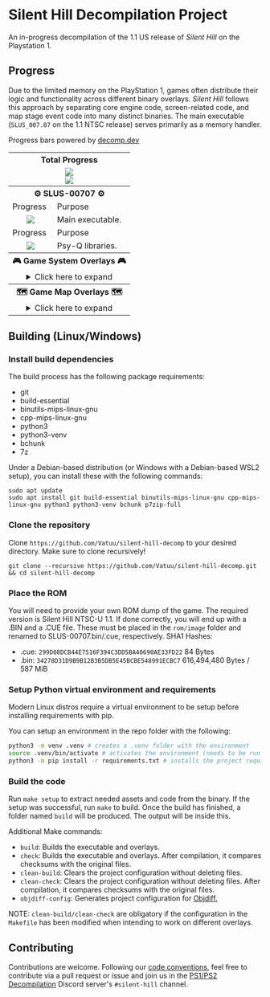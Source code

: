 # Silent Hill Decompilation Project

An in-progress decompilation of the 1.1 US release of *Silent Hill* on the Playstation 1.

## Progress
Due to the limited memory on the PlayStation 1, games often distribute their logic and functionality across different binary overlays. *Silent Hill* follows this approach by separating core engine code, screen-related code, and map stage event code into many distinct binaries. The main executable (`SLUS_007.07` on the 1.1 NTSC release) serves primarily as a memory handler.

Progress bars powered by [decomp.dev](https://decomp.dev)

<table align=center>
    <tbody>
        <tr>
            <th colspan=3>Total Progress</th>
        </tr>
        <tr>
            <td colspan=3 align=center><a href="https://decomp.dev/Vatuu/silent-hill-decomp"><img src="https://decomp.dev/Vatuu/silent-hill-decomp.svg?mode=shield&measure=code&category=all"/></a><br/><a href="https://decomp.dev/Vatuu/silent-hill-decomp"><img src="https://decomp.dev/Vatuu/silent-hill-decomp.svg?mode=shield&measure=fuzzy_match&category=all&label=Silent+Hill+(Fuzzy+Match)"/></a></td>
        </tr>
        <tr>
            <th colspan=3>⚙ SLUS-00707 ⚙</th>
        </tr>
        <tr>
            <td>Progress</td>
            <td colspan=2>Purpose</td>
        </tr>
        <tr>
            <td align=center><a href="https://decomp.dev/Vatuu/silent-hill-decomp?category=main"><img src="https://decomp.dev/Vatuu/silent-hill-decomp.svg?mode=shield&measure=fuzzy_match&category=main"/></a></td>
            <td colspan=2>Main executable.</td>
        </tr>
        <tr>
            <td>Progress</td>
            <td colspan=2>Purpose</td>
        </tr>
        <tr>
            <td align=center><a href="https://decomp.dev/Vatuu/silent-hill-decomp?category=sdk"><img src="https://decomp.dev/Vatuu/silent-hill-decomp.svg?mode=shield&measure=fuzzy_match&category=sdk"/></a></td>
            <td colspan=2>Psy-Q libraries.</td>
        </tr>
        <tr>
            <th colspan=3>🎮 Game System Overlays 🎮</th>
        </tr>
        <tr>
            <td colspan=3 align=center>
<details>
<summary>Click here to expand</summary>
<!-- Github incorrectly parses it if it's indented... -->
<table>
    <tbody>
        <tr>
          <th colspan=3>🧟‍♂️⚔⚙🎮 BODYPROG.BIN 🎮⚙⚔🧟‍♂️</th>
        </tr>
        <tr>
            <td>Progress</td>
            <td colspan=2>Purpose</td>
        </tr>
        <tr>
            <td align=center><a href="https://decomp.dev/Vatuu/silent-hill-decomp?category=engine"><img src="https://decomp.dev/Vatuu/silent-hill-decomp.svg?mode=shield&measure=fuzzy_match&category=engine"/></a></td>
            <td colspan=2>Main game logic.</td>
        </tr>
        <tr>
          <th colspan=3>👨‍💼 B_KONAMI.BIN 👨‍💼</th>
        </tr>
        <tr>
            <td>Progress</td>
            <td>Purpose</td>
            <td>Note</td>
        </tr>
        <tr>
            <td align=center><a href="https://decomp.dev/Vatuu/silent-hill-decomp?unit=screens/b_konami/b_konami"><img src="https://decomp.dev/Vatuu/silent-hill-decomp.svg?mode=shield&measure=fuzzy_match&unit=screens/b_konami/b_konami&color=rgb(255,215,0)"/></a></td>
            <td>Boot screen logic.</td>
            <td>First fully decompiled and matching overlay!</td>
        </tr>
        <tr>
          <th colspan=3>🎞 STREAM.BIN 🎞</th>
        </tr>
        <tr>
            <td>Progress</td>
            <td colspan=2>Purpose</td>
        </tr>
        <tr>
            <td align=center><a href="https://decomp.dev/Vatuu/silent-hill-decomp?unit=screens/stream/stream"><img src="https://decomp.dev/Vatuu/silent-hill-decomp.svg?mode=shield&measure=fuzzy_match&unit=screens/stream/stream&color=rgb(0,200,0)"/></a></td>
            <td colspan=2>Full motion videos stream logic.</td>
        </tr>
        <tr>
          <th colspan=3>💾 SAVELOAD.BIN 💾</th>
        </tr>
        <tr>
            <td>Progress</td>
            <td colspan=2>Purpose</td>
        </tr>
        <tr>
            <td align=center><a href="https://decomp.dev/Vatuu/silent-hill-decomp?unit=screens/saveload/saveload"><img src="https://decomp.dev/Vatuu/silent-hill-decomp.svg?mode=shield&measure=fuzzy_match&unit=screens/saveload/saveload"/></a></td>
            <td colspan=2>Save and load screen logic.</td>
        </tr>
        <tr>
          <th colspan=3>📜 STF_ROLL.BIN 📜</th>
        </tr>
        <tr>
            <td>Progress</td>
            <td colspan=2>Purpose</td>
        </tr>
        <tr>
            <td align=center><a href="https://decomp.dev/Vatuu/silent-hill-decomp?unit=screens/credits/credits"><img src="https://decomp.dev/Vatuu/silent-hill-decomp.svg?mode=shield&measure=fuzzy_match&unit=screens/credits/credits&color=rgb(255,215,0)""/></a></td>
            <td>Credits roll logic.</td>
            <td>Second fully decompiled and matching overlay!</td>
        </tr>
        <tr>
          <th colspan=3>🛠 OPTION.BIN 🛠</th>
        </tr>
        <tr>
            <td>Progress</td>
            <td colspan=2>Purpose</td>
        </tr>
        <tr>
            <td align=center><a href="https://decomp.dev/Vatuu/silent-hill-decomp?unit=screens/options/options"><img src="https://decomp.dev/Vatuu/silent-hill-decomp.svg?mode=shield&measure=fuzzy_match&unit=screens/options/options&color=rgb(0,200,0)"/></a></td>
            <td colspan=2>Options screen logic.</td>
        </tr>
      </tbody>
    </table>
</details>
</td>
          <tr>
            <th colspan=3>🗺 Game Map Overlays 🗺</th>
          </tr>
          <tr>
            <td colspan=3 align=center>
<details>
<summary>Click here to expand</summary>
<!-- Github incorrectly parses it if it's indented... -->
<table>
    <tbody>
        <tr>
          <th colspan=3>🏙 MAP0 🏙</th>
        </tr>
        <tr>
            <td>Progress</td>
            <td colspan=2>Location</td>
        </tr>
        <tr>
            <td align=center><a href="https://decomp.dev/Vatuu/silent-hill-decomp?unit=maps/map0_s00/map0_s00"><img src="https://decomp.dev/Vatuu/silent-hill-decomp.svg?mode=shield&color=%23003cc7&measure=fuzzy_match&unit=maps/map0_s00/map0_s00"/></a></td>
            <td colspan=2>Nightmare intro sequence in the Old Silent Hill.</td>
        </tr>
        <tr>
            <td align=center><a href="https://decomp.dev/Vatuu/silent-hill-decomp?unit=maps/map0_s01/map0_s01"><img src="https://decomp.dev/Vatuu/silent-hill-decomp.svg?mode=shield&color=%23003cc7&measure=fuzzy_match&unit=maps/map0_s01/map0_s01"/></a></td>
            <td colspan=2>Cafe in Old Silent Hill.</td>
        </tr>
        <tr>
            <td align=center><a href="https://decomp.dev/Vatuu/silent-hill-decomp?unit=maps/map0_s02/map0_s02"><img src="https://decomp.dev/Vatuu/silent-hill-decomp.svg?mode=shield&color=%23003cc7&measure=fuzzy_match&unit=maps/map0_s02/map0_s02"/></a></td>
            <td colspan=2>Bonus unlockable areas in Old Silent Hill.</td>
        </tr>
        <tr>
          <th colspan=3>🏫 MAP1 🏫</th>
        </tr>
        <tr>
            <td>Progress</td>
            <td colspan=2>Location</td>
        </tr>
        <tr>
            <td align=center><a href="https://decomp.dev/Vatuu/silent-hill-decomp?unit=maps/map1_s00/map1_s00"><img src="https://decomp.dev/Vatuu/silent-hill-decomp.svg?mode=shield&measure=fuzzy_match&unit=maps/map1_s00/map1_s00"/></a></td>
            <td colspan=2>School first floor, courtyard, and basement.</td>
        <tr>
            <td align=center><a href="https://decomp.dev/Vatuu/silent-hill-decomp?unit=maps/map1_s01/map1_s01"><img src="https://decomp.dev/Vatuu/silent-hill-decomp.svg?mode=shield&measure=fuzzy_match&unit=maps/map1_s01/map1_s01"/></a></td>
            <td colspan=2>School second floor.</td>
        </tr>
        <tr>
            <td align=center><a href="https://decomp.dev/Vatuu/silent-hill-decomp?unit=maps/map1_s02/map1_s02"><img src="https://decomp.dev/Vatuu/silent-hill-decomp.svg?mode=shield&measure=fuzzy_match&unit=maps/map1_s02/map1_s02"/></a></td>
            <td colspan=2>School first floor and courtyard in Otherworld.</td>
        </tr>
        <tr>
            <td align=center><a href="https://decomp.dev/Vatuu/silent-hill-decomp?unit=maps/map1_s03/map1_s03"><img src="https://decomp.dev/Vatuu/silent-hill-decomp.svg?mode=shield&measure=fuzzy_match&unit=maps/map1_s03/map1_s03"/></a></td>
            <td colspan=2>School second floor and school roof in Otherworld.</td>
        </tr>
        <tr>
            <td align=center><a href="https://decomp.dev/Vatuu/silent-hill-decomp?unit=maps/map1_s04/map1_s04"><img src="https://decomp.dev/Vatuu/silent-hill-decomp.svg?mode=shield&measure=fuzzy_match&unit=maps/map1_s04/map1_s04"/></a></td>
            <td>Unknown</td>
            <td>School location, likely in Otherworld.</td>
        </tr>
        <tr>
            <td align=center><a href="https://decomp.dev/Vatuu/silent-hill-decomp?unit=maps/map1_s05/map1_s05"><img src="https://decomp.dev/Vatuu/silent-hill-decomp.svg?mode=shield&measure=fuzzy_match&unit=maps/map1_s05/map1_s05"/></a></td>
            <td colspan=2>School boss fight</td>
        </tr>
        <tr>
            <td align=center><a href="https://decomp.dev/Vatuu/silent-hill-decomp?unit=maps/map1_s06/map1_s06"><img src="https://decomp.dev/Vatuu/silent-hill-decomp.svg?mode=shield&measure=fuzzy_match&unit=maps/map1_s06/map1_s06"/></a></td>
            <td colspan=2>School first floor and basement after the boss fight.</td>
        </tr>
        <tr>
          <th colspan=3>🏙 MAP2 🏙</th>
        </tr>
        <tr>
            <td>Progress</td>
            <td colspan=2>Location</td>
        </tr>
        <tr>
            <td align=center><a href="https://decomp.dev/Vatuu/silent-hill-decomp?unit=maps/map2_s00/map2_s00"><img src="https://decomp.dev/Vatuu/silent-hill-decomp.svg?mode=shield&color=%23003cc7&measure=fuzzy_match&unit=maps/map2_s00/map2_s00"/></a></td>
            <td colspan=2>Old Silent Hill after finishing the school.</td>
        </tr>
        <tr>
            <td align=center><a href="https://decomp.dev/Vatuu/silent-hill-decomp?unit=maps/map2_s01/map2_s01"><img src="https://decomp.dev/Vatuu/silent-hill-decomp.svg?mode=shield&color=%23003cc7&measure=fuzzy_match&unit=maps/map2_s01/map2_s01"/></a></td>
            <td colspan=2>Church</td>
        </tr>
        <tr>
            <td align=center><a href="https://decomp.dev/Vatuu/silent-hill-decomp?unit=maps/map2_s02/map2_s02"><img src="https://decomp.dev/Vatuu/silent-hill-decomp.svg?mode=shield&color=%23003cc7&measure=fuzzy_match&unit=maps/map2_s02/map2_s02"/></a></td>
            <td colspan=2>Central Silent Hill</td>
        </tr>
        <tr>
            <td align=center><a href="https://decomp.dev/Vatuu/silent-hill-decomp?unit=maps/map2_s03/map2_s03"><img src="https://decomp.dev/Vatuu/silent-hill-decomp.svg?mode=shield&color=%23003cc7&measure=fuzzy_match&unit=maps/map2_s03/map2_s03"/></a></td>
            <td>Unknown</td>
            <td>Location related to Central Silent Hill.</td>
        </tr>
        <tr>
            <td align=center><a href="https://decomp.dev/Vatuu/silent-hill-decomp?unit=maps/map2_s04/map2_s04"><img src="https://decomp.dev/Vatuu/silent-hill-decomp.svg?mode=shield&color=%23003cc7&measure=fuzzy_match&unit=maps/map2_s04/map2_s04"/></a></td>
            <td colspan=2>Police station in Central Silent Hill.</td>
        </tr>
        <tr>
          <th colspan=3>🏥 MAP3 🏥</th>
        </tr>
        <tr>
            <td>Progress</td>
            <td colspan=2>Location</td>
        </tr>
        <tr>
            <td align=center><a href="https://decomp.dev/Vatuu/silent-hill-decomp?unit=maps/map3_s00/map3_s00"><img src="https://decomp.dev/Vatuu/silent-hill-decomp.svg?mode=shield&measure=fuzzy_match&unit=maps/map3_s00/map3_s00"/></a></td>
            <td colspan=2>Hospital beginning. Ends after meeting with Kaufmann.</td>
        </tr>
        <tr>
            <td align=center><a href="https://decomp.dev/Vatuu/silent-hill-decomp?unit=maps/map3_s01/map3_s01"><img src="https://decomp.dev/Vatuu/silent-hill-decomp.svg?mode=shield&measure=fuzzy_match&unit=maps/map3_s01/map3_s01"/></a></td>
            <td colspan=2>Hospital 1st and basement floors, after meeting with Kaufmann.</td>
        </tr>
        <tr>
            <td align=center><a href="https://decomp.dev/Vatuu/silent-hill-decomp?unit=maps/map3_s02/map3_s02"><img src="https://decomp.dev/Vatuu/silent-hill-decomp.svg?mode=shield&measure=fuzzy_match&unit=maps/map3_s02/map3_s02"/></a></td>
            <td colspan=2>Green Lion Antique Shop cutscene in the Hospital.</td>
        </tr>
        <tr>
            <td align=center><a href="https://decomp.dev/Vatuu/silent-hill-decomp?unit=maps/map3_s03/map3_s03"><img src="https://decomp.dev/Vatuu/silent-hill-decomp.svg?mode=shield&measure=fuzzy_match&unit=maps/map3_s03/map3_s03"/></a></td>
            <td colspan=2>Hospital third and second floor in Otherworld.</td>
        </tr>
        <tr>
            <td align=center><a href="https://decomp.dev/Vatuu/silent-hill-decomp?unit=maps/map3_s04/map3_s04"><img src="https://decomp.dev/Vatuu/silent-hill-decomp.svg?mode=shield&measure=fuzzy_match&unit=maps/map3_s04/map3_s04"/></a></td>
            <td colspan=2>Hospital first floor in Otherworld.</td>
        </tr>
        <tr>
            <td align=center><a href="https://decomp.dev/Vatuu/silent-hill-decomp?unit=maps/map3_s05/map3_s05"><img src="https://decomp.dev/Vatuu/silent-hill-decomp.svg?mode=shield&measure=fuzzy_match&unit=maps/map3_s05/map3_s05"/></a></td>
            <td colspan=2>Hospital basement in Otherworld.</td>
        </tr>
        <tr>
            <td align=center><a href="https://decomp.dev/Vatuu/silent-hill-decomp?unit=maps/map3_s06/map3_s06"><img src="https://decomp.dev/Vatuu/silent-hill-decomp.svg?mode=shield&measure=fuzzy_match&unit=maps/map3_s06/map3_s06"/></a></td>
            <td colspan=2>Hospital first floor after the Otherworld section.</td>
        </tr>
        <tr>
          <th colspan=3>🏙 MAP4 🏙</th>
        </tr>
        <tr>
            <td>Progress</td>
            <td colspan=2>Location</td>
        </tr>
        <tr>
            <td align=center><a href="https://decomp.dev/Vatuu/silent-hill-decomp?unit=maps/map4_s00/map4_s00"><img src="https://decomp.dev/Vatuu/silent-hill-decomp.svg?mode=shield&color=%23003cc7&measure=fuzzy_match&unit=maps/map4_s00/map4_s00"/></a></td>
            <td colspan=2>Unknown</td>
        </tr>
        <tr>
            <td align=center><a href="https://decomp.dev/Vatuu/silent-hill-decomp?unit=maps/map4_s01/map4_s01"><img src="https://decomp.dev/Vatuu/silent-hill-decomp.svg?mode=shield&color=%23003cc7&measure=fuzzy_match&unit=maps/map4_s01/map4_s01"/></a></td>
            <td colspan=2>Green Lion Antique Shop in Central Silent Hill and Otherworld.</td>
        </tr>
        <tr>
            <td align=center><a href="https://decomp.dev/Vatuu/silent-hill-decomp?unit=maps/map4_s02/map4_s02"><img src="https://decomp.dev/Vatuu/silent-hill-decomp.svg?mode=shield&color=%23003cc7&measure=fuzzy_match&unit=maps/map4_s02/map4_s02"/></a></td>
            <td colspan=2>Central Silent Hill in Otherworld .</td>
        </tr>
        <tr>
            <td align=center><a href="https://decomp.dev/Vatuu/silent-hill-decomp?unit=maps/map4_s03/map4_s03"><img src="https://decomp.dev/Vatuu/silent-hill-decomp.svg?mode=shield&color=%23003cc7&measure=fuzzy_match&unit=maps/map4_s03/map4_s03"/></a></td>
            <td colspan=2>Mall and boss fight.</td>
        </tr>
        <tr>
            <td align=center><a href="https://decomp.dev/Vatuu/silent-hill-decomp?unit=maps/map4_s04/map4_s04"><img src="https://decomp.dev/Vatuu/silent-hill-decomp.svg?mode=shield&color=%23003cc7&measure=fuzzy_match&unit=maps/map4_s04/map4_s04"/></a></td>
            <td>Hospital First Floor</td>
            <td>Cutscene with Lisa after finding the<br/>altar in the Green Lion Antique Shop and<br/>meeting Lisa again after the mall boss fight.</td>
        </tr>
        <tr>
            <td align=center><a href="https://decomp.dev/Vatuu/silent-hill-decomp?unit=maps/map4_s05/map4_s05"><img src="https://decomp.dev/Vatuu/silent-hill-decomp.svg?mode=shield&color=%23003cc7&measure=fuzzy_match&unit=maps/map4_s05/map4_s05"/></a></td>
            <td colspan=2>Central Silent Hill Floatstinger boss fight in Otherworld .</td>
        </tr>
        <tr>
            <td align=center><a href="https://decomp.dev/Vatuu/silent-hill-decomp?unit=maps/map4_s06/map4_s06"><img src="https://decomp.dev/Vatuu/silent-hill-decomp.svg?mode=shield&color=%23003cc7&measure=fuzzy_match&unit=maps/map4_s06/map4_s06"/></a></td>
            <td colspan=2>Unknown</td>
        </tr>
        <tr>
          <th colspan=3>🏙🍹 MAP5 🍹🏙</th>
        <tr>
            <td align=center><a href="https://decomp.dev/Vatuu/silent-hill-decomp?unit=maps/map5_s00/map5_s00"><img src="https://decomp.dev/Vatuu/silent-hill-decomp.svg?mode=shield&measure=fuzzy_match&unit=maps/map5_s00/map5_s00"/></a></td>
            <td colspan=2>Sewers lower and upper levels.</td>
        </tr>
        <tr>
            <td align=center><a href="https://decomp.dev/Vatuu/silent-hill-decomp?unit=maps/map5_s01/map5_s01"><img src="https://decomp.dev/Vatuu/silent-hill-decomp.svg?mode=shield&measure=fuzzy_match&unit=maps/map5_s01/map5_s01"/></a></td>
            <td colspan=2>Silent Hill Resort Area.</td>
        </tr>
        <tr>
            <td align=center><a href="https://decomp.dev/Vatuu/silent-hill-decomp?unit=maps/map5_s02/map5_s02"><img src="https://decomp.dev/Vatuu/silent-hill-decomp.svg?mode=shield&measure=fuzzy_match&unit=maps/map5_s02/map5_s02"/></a></td>
            <td colspan=2>Annie's Bar and Indian Runner in Resort Area.</td>
        </tr>
        <tr>
            <td align=center><a href="https://decomp.dev/Vatuu/silent-hill-decomp?unit=maps/map5_s03/map5_s03"><img src="https://decomp.dev/Vatuu/silent-hill-decomp.svg?mode=shield&measure=fuzzy_match&unit=maps/map5_s03/map5_s03"/></a></td>
            <td colspan=2>Norman's Motel in Resort Area.</td>
        </tr>
        <tr>
          <th colspan=3>🏙🍹🔥 MAP6 🔥🍹🏙</th>
        </tr>
        <tr>
            <td align=center><a href="https://decomp.dev/Vatuu/silent-hill-decomp?unit=maps/map6_s00/map6_s00"><img src="https://decomp.dev/Vatuu/silent-hill-decomp.svg?mode=shield&color=%23003cc7&measure=fuzzy_match&unit=maps/map6_s00/map6_s00"/></a></td>
            <td colspan=2>Silent Hill Resort Area in Otherworld.</td>
        </tr>
        <tr>
            <td align=center><a href="https://decomp.dev/Vatuu/silent-hill-decomp?unit=maps/map6_s01/map6_s01"><img src="https://decomp.dev/Vatuu/silent-hill-decomp.svg?mode=shield&color=%23003cc7&measure=fuzzy_match&unit=maps/map6_s01/map6_s01"/></a></td>
            <td colspan=2>Boat at Lakeside Pier.</td>
        </tr>
        <tr>
            <td align=center><a href="https://decomp.dev/Vatuu/silent-hill-decomp?unit=maps/map6_s02/map6_s02"><img src="https://decomp.dev/Vatuu/silent-hill-decomp.svg?mode=shield&color=%23003cc7&measure=fuzzy_match&unit=maps/map6_s02/map6_s02"/></a></td>
            <td colspan=2>Lakeside Pier and Lighthouse.</td>
        </tr>
        <tr>
            <td align=center><a href="https://decomp.dev/Vatuu/silent-hill-decomp?unit=maps/map6_s03/map6_s03"><img src="https://decomp.dev/Vatuu/silent-hill-decomp.svg?mode=shield&color=%23003cc7&measure=fuzzy_match&unit=maps/map6_s03/map6_s03"/></a></td>
            <td colspan=2>Sewer connecting to Lakeside Amusement Park.</td>
        </tr>
        <tr>
            <td align=center><a href="https://decomp.dev/Vatuu/silent-hill-decomp?unit=maps/map6_s04/map6_s04"><img src="https://decomp.dev/Vatuu/silent-hill-decomp.svg?mode=shield&color=%23003cc7&measure=fuzzy_match&unit=maps/map6_s04/map6_s04"/></a></td>
            <td colspan=2>Cybil boss fight and cutscene of Dahlia kidnapping Alessa.</td>
        </tr>
        <tr>
            <td align=center><a href="https://decomp.dev/Vatuu/silent-hill-decomp?unit=maps/map6_s05/map6_s05"><img src="https://decomp.dev/Vatuu/silent-hill-decomp.svg?mode=shield&color=%23003cc7&measure=fuzzy_match&unit=maps/map6_s05/map6_s05"/></a></td>
            <td colspan=2>Unknown</td>
        </tr>
        <tr>
          <th colspan=3>❔🏥 MAP7 🏥❔</th>
        </tr>
        <tr>
            <td>Progress</td>
            <td colspan=2>Location</td>
        </tr>
        <tr>
            <td align=center><a href="https://decomp.dev/Vatuu/silent-hill-decomp?unit=maps/map7_s00/map7_s00"><img src="https://decomp.dev/Vatuu/silent-hill-decomp.svg?mode=shield&measure=fuzzy_match&unit=maps/map7_s00/map7_s00"/></a></td>
            <td colspan=2>Hospital first floor in Nowhere and Lisa cutscene.</td>
        </tr>
        <tr>
            <td align=center><a href="https://decomp.dev/Vatuu/silent-hill-decomp?unit=maps/map7_s01/map7_s01"><img src="https://decomp.dev/Vatuu/silent-hill-decomp.svg?mode=shield&measure=fuzzy_match&unit=maps/map7_s01/map7_s01"/></a></td>
            <td>Unknown</td>
            <td>Nowever related.</td>
        </tr>
        <tr>
            <td align=center><a href="https://decomp.dev/Vatuu/silent-hill-decomp?unit=maps/map7_s02/map7_s02"><img src="https://decomp.dev/Vatuu/silent-hill-decomp.svg?mode=shield&measure=fuzzy_match&unit=maps/map7_s02/map7_s02"/></a></td>
            <td>Unknown</td>
            <td>Unknown parts of Nowhere and parts of the<br/>cutscene when Alessa struggles against<br/>Dahlia.</td>
        </tr>
        <tr>
            <td align=center><a href="https://decomp.dev/Vatuu/silent-hill-decomp?unit=maps/map7_s03/map7_s03"><img src="https://decomp.dev/Vatuu/silent-hill-decomp.svg?mode=shield&measure=fuzzy_match&unit=maps/map7_s03/map7_s03"/></a></td>
            <td colspan=2>Final boss fight.</td>
        </tr>
      </tbody>
    </table>
</details>
</td>
    </tbody>
</table>

## Building (Linux/Windows)

### Install build dependencies
The build process has the following package requirements:
- git
- build-essential
- binutils-mips-linux-gnu
- cpp-mips-linux-gnu
- python3
- python3-venv
- bchunk
- 7z

Under a Debian-based distribution (or Windows with a Debian-based WSL2 setup), you can install these with the following commands:
```
sudo apt update
sudo apt install git build-essential binutils-mips-linux-gnu cpp-mips-linux-gnu python3 python3-venv bchunk p7zip-full
```

### Clone the repository
Clone `https://github.com/Vatuu/silent-hill-decomp` to your desired directory. Make sure to clone recursively!
```
git clone --recursive https://github.com/Vatuu/silent-hill-decomp.git && cd silent-hill-decomp
```

### Place the ROM
You will need to provide your own ROM dump of the game. The required version is Silent Hill NTSC-U 1.1.
If done correctly, you will end up with a .BIN and a .CUE file. These must be placed in the `rom/image` folder and renamed to SLUS-00707.bin/.cue, respectively.
SHA1 Hashes:
- .cue: `299D08DCB44E7516F394C3DD5BA40690AE33FD22` 84 Bytes
- .bin: `34278D31D9B9B12B3B5DB5E45BCBE548991ECBC7` 616,494,480 Bytes / 587 MiB

### Setup Python virtual environment and requirements
Modern Linux distros require a virtual environment to be setup before installing requirements with pip.

You can setup an environment in the repo folder with the following:
```bash
python3 -m venv .venv # creates a .venv folder with the environment
source .venv/bin/activate # activates the environment (needs to be run in every new terminal session)
python3 -m pip install -r requirements.txt # installs the project requirements from requirements.txt
```

### Build the code
Run `make setup` to extract needed assets and code from the binary.
If the setup was successful, run `make` to build.
Once the build has finished, a folder named `build` will be produced. The output will be inside this.

Additional Make commands:
* `build`: Builds the executable and overlays.
* `check`: Builds the executable and overlays. After compilation, it compares checksums with the original files.
* `clean-build`: Clears the project configuration without deleting files.
* `clean-check`: Clears the project configuration without deleting files. After compilation, it compares checksums with the original files.
* `objdiff-config`: Generates project configuration for [Objdiff.](https://github.com/encounter/objdiff)

NOTE: `clean-build/clean-check` are obligatory if the configuration in the `Makefile` has been modified when intending to work on different overlays.

## Contributing
Contributions are welcome. Following our [code conventions](https://github.com/Vatuu/silent-hill-decomp/blob/master/docs/Coding%20Conventions.md), feel free to contribute via a pull request or issue and join us in the [PS1/PS2 Decompilation](https://discord.gg/VwCPdfbxgm) Discord server's `#silent-hill` channel.
